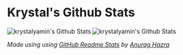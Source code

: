 # Krystal's Github Stats
<p>
  <img align="left" alt="krystalyamin's Github Stats" src="https://github-readme-stats-tau-woad-11.vercel.app/api?username=krystalyamin&theme=monokai&show_icons=true&hide_border=true" />
  <img align="left" alt="krystalyamin's Github Stats" src="https://github-readme-stats-tau-woad-11.vercel.app/api/top-langs/?username=krystalyamin&theme=monokai&show_icons=true&hide_border=true" />
</p>
<br/>
<p>
  <i>Made using using <a href="https://github.com/anuraghazra/github-readme-stats">GitHub Readme Stats</a> by <a href="https://github.com/anuraghazra">Anurag Hazra</a></i>
</p>
